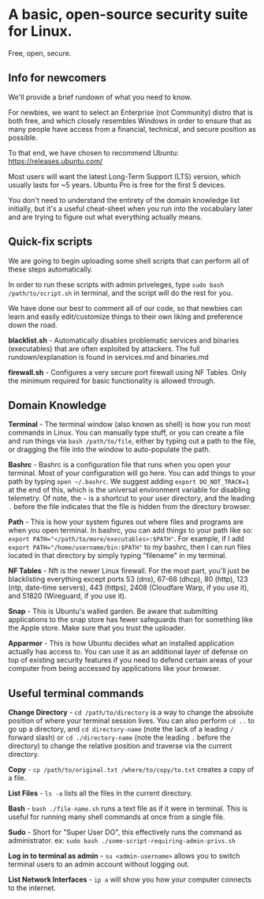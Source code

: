# A basic, open-source security suite for Linux.

Free, open, secure.

## Info for newcomers

We'll provide a brief rundown of what you need to know.

For newbies, we want to select an Enterprise (not Community) distro that is both free, and which closely resembles Windows in order to ensure that as many people have access from a financial, technical, and secure position as possible.

To that end, we have chosen to recommend Ubuntu: https://releases.ubuntu.com/

Most users will want the latest Long-Term Support (LTS) version, which usually lasts for ~5 years. Ubuntu Pro is free for the first 5 devices.

You don't need to understand the entirety of the domain knowledge list initially, but it's a useful cheat-sheet when you run into the vocabulary later and are trying to figure out what everything actually means.

## Quick-fix scripts

We are going to begin uploading some shell scripts that can perform all of these steps automatically.

In order to run these scripts with admin priveleges, type `sudo bash /path/to/script.sh` in terminal, and the script will do the rest for you.

We have done our best to comment all of our code, so that newbies can learn and easily edit/customize things to their own liking and preference down the road.

**blacklist.sh** - Automatically disables problematic services and binaries (executables) that are often exploited by attackers. The full rundown/explanation is found in services.md and binaries.md

**firewall.sh** - Configures a very secure port firewall using NF Tables. Only the minimum required for basic functionality is allowed through.

## Domain Knowledge

**Terminal** - The terminal window (also known as shell) is how you run most commands in Linux. You can manually type stuff, or you can create a file and run things via `bash /path/to/file`, either by typing out a path to the file, or dragging the file into the window to auto-populate the path.

**Bashrc** - Bashrc is a configuration file that runs when you open your terminal. Most of your configuration will go here. You can add things to your path by typing `open ~/.bashrc`. We suggest adding `export DO_NOT_TRACK=1` at the end of this, which is the universal environment variable for disabling telemetry. Of note, the `~` is a shortcut to your user directory, and the leading `.` before the file indicates that the file is hidden from the directory browser.

**Path** - This is how your system figures out where files and programs are when you open terminal. In bashrc, you can add things to your path like so: `export PATH="</path/to/more/executables>:$PATH"`. For example, if I add `export PATH="/home/username/bin:$PATH"` to my bashrc, then I can run files located in that directory by simply typing "filename" in my terminal.

**NF Tables** - Nft is the newer Linux firewall. For the most part, you'll just be blacklisting everything except ports 53 (dns), 67-68 (dhcp), 80 (http), 123 (ntp, date-time servers), 443 (https), 2408 (Cloudfare Warp, if you use it), and 51820 (Wireguard, if you use it).

**Snap** - This is Ubuntu's walled garden. Be aware that submitting applications to the snap store has fewer safeguards than for something like the Apple store. Make sure that you trust the uploader.

**Apparmor** - This is how Ubuntu decides what an installed application actually has access to. You can use it as an additional layer of defense on top of existing security features if you need to defend certain areas of your computer from being accessed by applications like your browser.

## Useful terminal commands

**Change Directory** - `cd /path/to/directory` is a way to change the absolute position of where your terminal session lives. You can also perform `cd ..` to go up a directory, and `cd directory-name` (note the lack of a leading `/` forward slash) or `cd ./directory-name` (note the leading `.` before the directory) to change the relative position and traverse via the current directory.

**Copy** - `cp /path/to/original.txt /where/to/copy/to.txt` creates a copy of a file.

**List Files** - `ls -a` lists all the files in the current directory.

**Bash** - `bash ./file-name.sh` runs a text file as if it were in terminal. This is useful for running many shell commands at once from a single file.

**Sudo** - Short for "Super User DO", this effectively runs the command as administrator. ex: `sudo bash ./some-script-requiring-admin-privs.sh`

**Log in to terminal as admin** - `su <admin-username>` allows you to switch terminal users to an admin account without logging out.

**List Network Interfaces** - `ip a` will show you how your computer connects to the internet.
